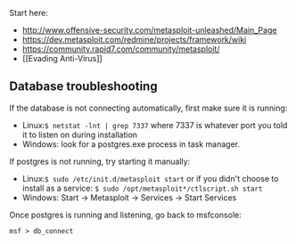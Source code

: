 Start here:

* http://www.offensive-security.com/metasploit-unleashed/Main_Page
* https://dev.metasploit.com/redmine/projects/framework/wiki
* https://community.rapid7.com/community/metasploit/
* [[Evading Anti-Virus]]

Database troubleshooting
------------------------
If the database is not connecting automatically, first make sure it is running:
* Linux:`$ netstat -lnt | grep 7337` where 7337 is whatever port you told it to listen on during installation
* Windows: look for a postgres.exe process in task manager.

If postgres is not running, try starting it manually:
* Linux:`$ sudo /etc/init.d/metasploit start` or if you didn't choose to install as a service: `$ sudo /opt/metasploit*/ctlscript.sh start`
* Windows: Start -> Metasploit -> Services -> Start Services

Once postgres is running and listening, go back to msfconsole:
````
msf > db_connect
````
